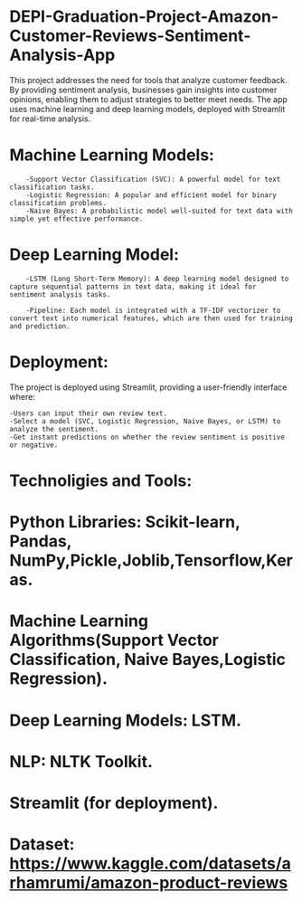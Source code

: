 # DEPI-Graduation-Project-Amazon-Customer-Reviews-Sentiment-Analysis-App
This project addresses the need for tools that analyze customer feedback. By providing sentiment analysis, businesses gain insights into customer opinions, enabling them to adjust strategies to better meet needs. The app uses machine learning and deep learning models, deployed with Streamlit for real-time analysis.

  # Machine Learning Models:
        -Support Vector Classification (SVC): A powerful model for text classification tasks.
        -Logistic Regression: A popular and efficient model for binary classification problems.
        -Naive Bayes: A probabilistic model well-suited for text data with simple yet effective performance.

 # Deep Learning Model:
        -LSTM (Long Short-Term Memory): A deep learning model designed to capture sequential patterns in text data, making it ideal for sentiment analysis tasks.

        -Pipeline: Each model is integrated with a TF-IDF vectorizer to convert text into numerical features, which are then used for training and prediction.

# Deployment:

The project is deployed using Streamlit, providing a user-friendly interface where:

    -Users can input their own review text.
    -Select a model (SVC, Logistic Regression, Naive Bayes, or LSTM) to analyze the sentiment.
    -Get instant predictions on whether the review sentiment is positive or negative.

# Technoligies and Tools:  
  # Python Libraries: Scikit-learn, Pandas, NumPy,Pickle,Joblib,Tensorflow,Keras.
  # Machine Learning Algorithms(Support Vector Classification, Naive Bayes,Logistic Regression).
  # Deep Learning Models: LSTM.
  # NLP: NLTK Toolkit.
  # Streamlit (for deployment).

  # Dataset: https://www.kaggle.com/datasets/arhamrumi/amazon-product-reviews
